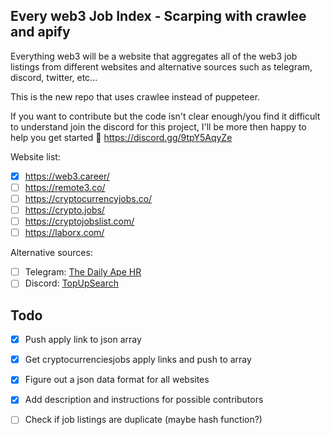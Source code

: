 ## Every web3 Job Index - Scarping with crawlee and apify
Everything web3 will be a website that aggregates all of the web3 job listings from different websites and alternative sources such as telegram, discord, twitter, etc...

This is the new repo that uses crawlee instead of puppeteer.

If you want to contribute but the code isn't clear enough/you find it difficult to understand join the discord for this project, I'll be more then happy to help you get started 🙂
https://discord.gg/9tpY5AqyZe

Website list:
- [x] https://web3.career/
- [ ] https://remote3.co/
- [ ] https://cryptocurrencyjobs.co/
- [ ] https://crypto.jobs/
- [ ] https://cryptojobslist.com/
- [ ] https://laborx.com/

Alternative sources:
- [ ] Telegram: [The Daily Ape HR](https://t.me/dailyapehr)
- [ ] Discord: [TopUpSearch](https://discord.gg/bqyrWkVywq)

## Todo

- [X] Push apply link to json array
- [X] Get cryptocurrenciesjobs apply links and push to array
- [X] Figure out a json data format for all websites
- [X] Add description and instructions for possible contributors
- [ ] Check if job listings are duplicate (maybe hash function?)


